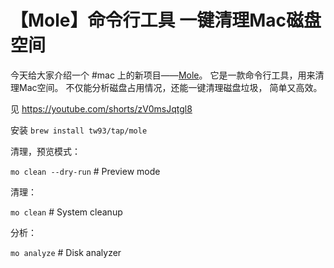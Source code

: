 # 【Mole】命令行工具 一键清理Mac磁盘空间

今天给大家介绍一个 #mac  上的新项目——[Mole](https://github.com/tw93/Mole)。
它是一款命令行工具，用来清理Mac空间。
不仅能分析磁盘占用情况，还能一键清理磁盘垃圾，
简单又高效。

见 https://youtube.com/shorts/zV0msJqtgl8

安装 `brew install tw93/tap/mole`


清理，预览模式：

`mo clean --dry-run`      # Preview mode

清理：

`mo clean`                # System cleanup


分析：

`mo analyze`              # Disk analyzer